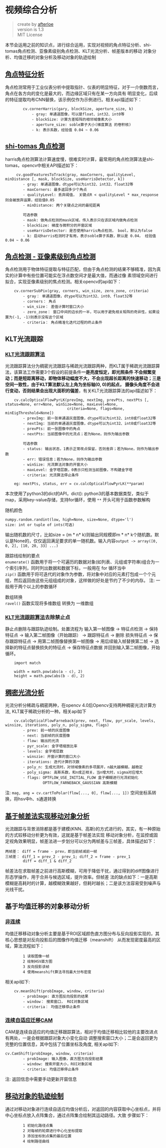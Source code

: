 # 视频综合分析
> create by [afterloe](605728727@qq.com)  
> version is 1.3  
> MIT License  

本节会运用之前的知识点，进行综合运用，实现对视频的角点特征分析、shi-tomas角点检测、亚像素级别角点检测、KLT光流分析、帧差版本的移动
对象分析、均值迁移的对象分析及移动对象的轨迹绘制

## [角点特征分析](./1-clazz.py)
角点检测常用于工业仪表分析中提取指针、仪表的明显特征，对于一介倒数而言，角点在各方向的变化是最大的，而边缘区域只有在某一方向具有
明显变化，后续的特征提取均布CNN替换，该示例仅作为示例进行。相关api描述如下：
```
        cv.cornerHarris(gary, blockSize, aperture_size, k)
            - gray: 单通道图像，可以是float、int32、int0等
            - blockSize: 计算方差矩阵的相邻域像素大小
            - aperture_size: soble算子大小(梯度算法 的卷积核)
            - k: 表示系数，经验值 0.04 ~ 0.06
```

## [shi-tomas 角点检测](./2-clazz.py)
harris角点检测算法计算速度慢，很难实时计算，最常用的角点检测算法是shi-tomas，opencv中相关API描述如下：
```
     cv.goodFeaturesToTrack(gray, maxCorners, qualityLevel, minDistance [, mask, blockSize, useHarrisDetector, k])
        - gray: 单通道图像，dtype可以为int32、int32、float32等
        - maxCorners: 最多返回多少个角点
        - qualityLevel: 丢弃阈值， 关键点R < qualityLevel * max_response则会被放弃运算，经验值0.05
        - minDistance: 两个关键点之间的最短距离

        可选参数
        - mask: 做角点检测的mask区域，传入表示只在该区域内做角点检测
        - blockSize: 梯度与微积分的开窗区域
        - useHarrisDetector: 是否使用harris角点检测， bool，默认为false
        - k: 启动harris检测时才有用，表示soble算子系数，默认是 0.04， 经验值 0.04 ~ 0.06
```

## [角点检测 - 亚像素级别角点检测](./3-clazz.py)
角点检测用于物体特征提取与特征匹配，但由于角点检测的结果不够精准，因为真实的计算中有些位置可能实在浮点数空间才是最大值，而通过像
素领域空间进行拟合，实现亚像素级别的焦点检测。相关opencv的api如下：
```
    cv.cornerSubPix(gray, corners, win_size, zero_zone, criteria)
        - gray： 单通道图像，dtype可以为int32、int0、float32等
        - corners： 角点
        - win_size： 差值计算时窗口大小
        - zero_zone： 窗口中间的边长的一半，可以用于避免相关矩阵的奇异性，如果设置为(-1, -1)则表示没有这个区域
        - criteria： 角点精准化迭代过程的终止条件
```

## KLT光流跟踪
### [KLT光流跟踪算法](./4-clazz.py)
光流跟踪算法分为稠密光流跟踪与稀疏光流跟踪两种，而KLT属于稀疏光流跟踪算法，该算法工作需要3个假设的前提条件**一是亮度恒定，即光照条件
不会频繁变动；而是短距离移动，即物体移动幅度不大，不会出现超长距离的快速移动；三是空间一致性，由于KLT算法默认左上角为坐标轴(0, 0)的起点，
摄像头角度不会进行变动，否则结果会出现大面积的偏差**，有关KLT光流跟踪算法的api描述如下：
```
    cv.calcOpticalFlowPyrLK(prevImg, nextImg, prevPts, nextPts [, status=None, err=None, winSize=None, maxLevel=None,
                            criteria=None, flags=None, minEigThreshold=None])
        - prevImg: 前一张单通道灰度图像，dtype可以为int32、int0或float32等
        - nextImg: 当前的单通道灰度图像，dtype可以为int32、int0或float32等
        - prevPts: 前一张图像中的角点
        - nextPts: 当前图像中的光流点；若为None，则作为输出参数

        可选参数
        - status: 输出状态，1表示正常改点保留，否则舍弃；若为None，则作为输出参数
        - err: 错误信息；若为None，则作为输出参数
        - winSize: 光流算法对象的开窗大小
        - maxLevel: 金字塔层数，0表示只检测当前图像，不构建金字塔
        - criteria: 光流算法停止条件

    eg: nextPts, status, err = cv.calcOpticalFlowPyrLK(**param)
```
本次使用了python3的dict的API，dict(): python3的基本数据类型，类似于map，采用key-value存储，支持for循环，使用 `**` 开头可用于函数参数解构

随机颜色    
```
numpy.random.randint(low, high=None, size=None, dtype='l')
size: int or tuple of ints(可选)
```
输出随机数的尺寸，比如size = (m * n* k)则输出同规模即m * n* k个随机数。默认是None的，仅仅返回满足要求的单一随机数。输入内容`output -> array([0, 0, 2], [10, 20, 33] ...)`

跟踪线绘制的要点  
`enumerate()` 函数用于将一个可遍历的数据对象(如列表、元组或字符串)组合为一个索引序列，同时列出数据和数据下标，一般用在 for 循环当中  
`zip()` 函数用于将可迭代的对象作为参数，将对象中对应的元素打包成一个个元组，然后返回由这些元组组成的对象，这样做的好处是节约了不少的内存。
注: 一般用于两个以上的参数循环

数组转换  
`ravel()`  函数实现将多维数组 转换为 一维数组


### [KLT光流跟踪算法](./5-clazz.py)去除禁止点
静止点删除与跟踪轨迹绘制。处置流程为 输入第一帧图像 -> 特征点检测 -> 保持特征点 -> 输入第二帧图像（开始跟踪） -> 跟踪特征点 -> 删除
损失特征点 -> 保存跟踪特征点 -> 用第二帧图像替换第一帧图像 -> 用后续输入帧替换第二帧 -> 选择新的特征点替换损失的特征点 -> 保存特征点数据
并回到输入第二帧图像，开始循环。

```
    import match

    width = math.pow(abs(a - c), 2)
    height = math.pow(abs(b - d), 2)
```

## [稠密光流分析](./6-clazz.py)
光流分析分稀疏与稠密两种，在opencv 4.0后Opencv支持两种稠密光流计算方法, KLT属于稀疏分析的一种。相关api如下
```
    cv.calcOpticalFlowFarneback(prev, next, flow, pyr_scale, levels, winsize, iterations, poly_n, poly_sigma, flags)
        - prev: 前一帧的灰度图像
        - next: 当前帧的灰度图像
        - flow: 输出的光流
        - pyr_scale: 金字塔缩放比率
        - levels: 金字塔层数
        - winszie: 开窗计算的窗口大小
        - iterations: 迭代计算的次数
        - poly_n: 生成光流时，对领域像素的多项展开，n越大越模糊，越稳定
        - poly_sigma: 高斯系数，和n成正相关，当n增大时，sigma对应增大
        - flags: OPTFLOW_USE_INITIAL_FLOW 盒子模糊进行光流初始化
                 OPTFLOW_FARNEBACK_GAUSSIAN 高斯模糊
```
注: `mag, ang = cv.cartToPolar(flow[..., 0], flow[..., 1])`  空间坐标系转换，将hsv中h、s通道转换

## [基于帧差法实现移动对象分析](./7-clazz.py)
 光流跟踪与背景消除都是基于建模(KNN、高斯)的方式进行的，其实，有一种原始的方式较移动分析更为有效，这就是基于帧差法实现
移动对象分析，在监控或固定视角效果明显，帧差法进一步划分可以分为两帧差与三帧差，具体描述如下：
```
两帧差： diff = frame - prev，即当前帧减前一帧
三帧差： diff_1 = prev_2 - prev_1; diff_2 = frame - prev_1
        diff = diff_1 & diff_2
```
帧差法在求取帧差之前进行高斯模糊，可用于降低干扰，通过得到的diff图像进行形态学操作，用于合并与候选区域，提升效率。但帧差
法的缺点如下：一是高斯模糊是高耗时的计算，越模糊效果越好，但耗时越长；二是该方法容易受到噪声与光线干扰。

## 基于均值迁移的对象移动分析
### [非连续](./8-clazz.py)
均值迁移移动对象分析主要是基于ROI区域颜色直方图分布与反向投影实现的，其核心思想是对反向投影后的图像作均值迁移（meanshift）
从而发现密度最高的区域，算法流程如下：
```
        1 读取图像一帧
        2 绘制HSV直方图
        3 反向投影该帧
        4 使用meanshift算法寻找最大分布密度
```
相关api如下:
```
    cv.meanShift(probImage, window, criteria)
        - probImage: 直方图反向投影的结果
        - window： 搜索窗口， ROI对象区域
        - criteria： 均值迁移停止条件
```

### [连续自适应迁移CAM](./9-clazz.py)
CAM是连续自适应的均值迁移跟踪算法，相对于均值迁移相比较他的主要改进点有两处，一是会根据跟踪对象大小变化自动
调整搜索窗口大小；二是会返回更为完整的位置信息，其中包括了位置坐标及角度, 相关api如下:
```
cv.CamShift(probImage, window, criteria)
        - probImage: 输入图像，直方图方向投影结果
        - window: 搜索开窗大小，ROI对象区域
        - criteria: 均值迁移停止条件
```
注: 返回信息中需要手动更新开窗信息


## [移动对象的轨迹绘制](./10-clazz.py)
通过对移动对象进行连续自适应均值分析后，对返回的内容获取中心坐标点，并将中心坐标点放入点阵集合，通过点阵集合绘制其运动路径。大致
步骤如下：
```
        1 初始化路径点集
        2 对每帧的轮廓进行中心化坐标提取
        3 添加坐标到点集的最后位置
        4 绘制路径曲线
```
